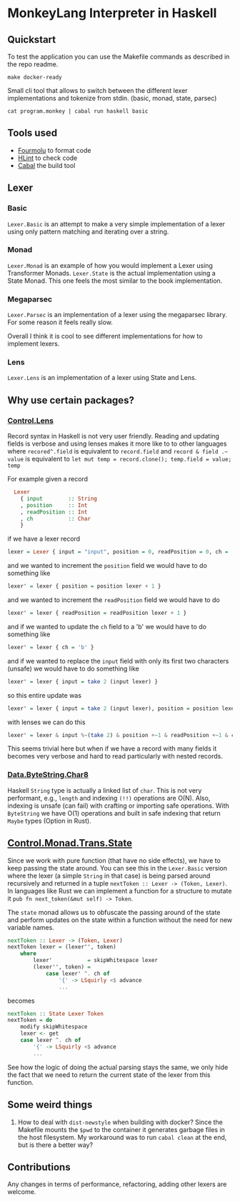 # MonkeyLang Interpreter in Haskell

## Quickstart

To test the application you can use the Makefile commands as described in the
repo readme.

```console
make docker-ready
```

Small cli tool that allows to switch between the different lexer
implementations and tokenize from stdin. (basic, monad, state, parsec)

```console
cat program.monkey | cabal run haskell basic
```

## Tools used

- [Fourmolu](https://hackage.haskell.org/package/fourmolu) to format code
- [HLint](https://hackage.haskell.org/package/hlint) to check code
- [Cabal](https://hackage.haskell.org/package/Cabal) the build tool

## Lexer

### Basic

`Lexer.Basic` is an attempt to make a very simple implementation of a lexer
using only pattern matching and iterating over a string.

### Monad

`Lexer.Monad` is an example of how you would implement a Lexer using
Transformer Monads. `Lexer.State` is the actual implementation using a State
Monad. This one feels the most similar to the book implementation.

### Megaparsec

`Lexer.Parsec` is an implementation of a lexer using the megaparsec library.
For some reason it feels really slow.

Overall I think it is cool to see different implementations for how to
implement lexers.

### Lens

`Lexer.Lens` is an implementation of a lexer using State and Lens.

## Why use certain packages?

### [Control.Lens](https://hackage.haskell.org/package/lens-5.2.2/docs/Control-Lens.html)

Record syntax in Haskell is not very user friendly. Reading and updating fields
is verbose and using lenses makes it more like to to other languages where
`recored^.field` is equivalent to `record.field` and `record & field .~ value`
is equivalent to `let mut temp = record.clone(); temp.field = value; temp`

For example given a record

```haskell
  Lexer
    { input        :: String
    , position     :: Int
    , readPosition :: Int
    , ch           :: Char
    }
```

if we have a lexer record

```haskell
lexer = Lexer { input = "input", position = 0, readPosition = 0, ch = 'a' }
```

and we wanted to increment the `position` field we would have to do something like

```haskell
lexer' = lexer { position = position lexer + 1 }
```

and we wanted to increment the `readPosition`  field we would have to do

```haskell
lexer' = lexer { readPosition = readPosition lexer + 1 }
```

and if we wanted to update the `ch` field to a 'b' we would have to do something like

```haskell
lexer' = lexer { ch = 'b' }
```

and if we wanted to replace the `input` field with only its first two characters (unsafe) we would have to do something like

```haskell
lexer' = lexer { input = take 2 (input lexer) }
```

so this entire update was

```haskell
lexer' = lexer { input = take 2 (input lexer), position = position lexer + 1, readPosition = readPosition lexer + 1, ch = 'b' }
```

with lenses we can do this

```haskell
lexer' = lexer & input %~(take 2) & position +~1 & readPosition +~1 & ch .~ 'b'
```

This seems trivial here but when if we have a record with many fields it
becomes very verbose and hard to read particularly with nested records.

### [Data.ByteString.Char8](https://hackage.haskell.org/package/bytestring-0.11.4.0/docs/Data-ByteString-Char8.html)

Haskell `String` type is actually a linked list of `char`. This is not very
performant, e.g., `length` and indexing `(!!)` operations are O(N). Also,
indexing is unsafe (can fail) with crafting or importing safe operations. With
`ByteString` we have O(1) operations and built in safe indexing that return
`Maybe` types (Option in Rust).

## [Control.Monad.Trans.State](https://hackage.haskell.org/package/transformers-0.6.1.0/docs/Control-Monad-Trans-State.html)

Since we work with pure function (that have no side effects), we have to keep
passing the state around. You can see this in the `Lexer.Basic` version where
the lexer (a simple `String` in that case) is being parsed around recursively
and returned in a tuple `nextToken :: Lexer -> (Token, Lexer)`. In languages
like Rust we can implement a function for a structure to mutate it `pub fn
next_token(&mut self) -> Token`.

The `state` monad allows us to obfuscate the passing around of the state and
perform updates on the state within a function without the need for new
variable names.

```haskell
nextToken :: Lexer -> (Token, Lexer)
nextToken lexer = (lexer'', token)
    where
        lexer'           = skipWhitespace lexer
        (lexer'', token) =
            case lexer' ^. ch of
                '{' -> LSquirly <$ advance
                ...
```

becomes

```haskell
nextToken :: State Lexer Token
nextToken = do
    modify skipWhitespace
    lexer <- get
    case lexer ^. ch of
        '{' -> LSquirly <$ advance
        ...
```

See how the logic of doing the actual parsing stays the same, we only hide the
fact that we need to return the current state of the lexer from this function.

## Some weird things

1. How to deal with `dist-newstyle` when building with docker? Since the
   Makefile mounts the `$pwd` to the container it generates garbage files in
   the host filesystem. My workaround was to run `cabal clean` at the end, but
   is there a better way?

## Contributions

Any changes in terms of performance, refactoring, adding other lexers are welcome.
